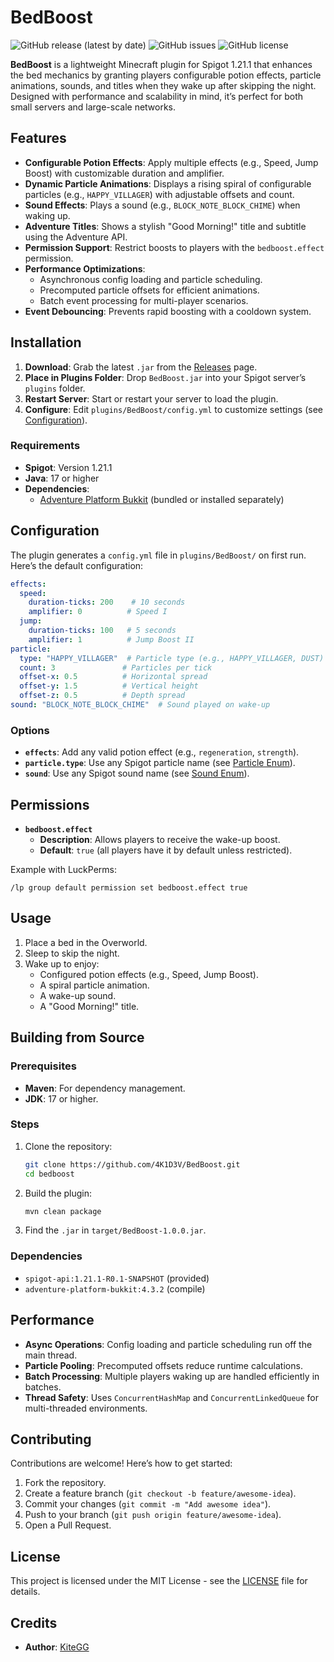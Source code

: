 # BedBoost

![GitHub release (latest by date)](https://img.shields.io/github/v/release/4K1D3V/bedboost?color=green)
![GitHub issues](https://img.shields.io/github/issues/4K1D3V/bedboost)
![GitHub license](https://img.shields.io/github/license/4K1D3V/bedboost)

**BedBoost** is a lightweight Minecraft plugin for Spigot 1.21.1 that enhances the bed mechanics by granting players configurable potion effects, particle animations, sounds, and titles when they wake up after skipping the night. Designed with performance and scalability in mind, it’s perfect for both small servers and large-scale networks.

## Features

- **Configurable Potion Effects**: Apply multiple effects (e.g., Speed, Jump Boost) with customizable duration and amplifier.
- **Dynamic Particle Animations**: Displays a rising spiral of configurable particles (e.g., `HAPPY_VILLAGER`) with adjustable offsets and count.
- **Sound Effects**: Plays a sound (e.g., `BLOCK_NOTE_BLOCK_CHIME`) when waking up.
- **Adventure Titles**: Shows a stylish "Good Morning!" title and subtitle using the Adventure API.
- **Permission Support**: Restrict boosts to players with the `bedboost.effect` permission.
- **Performance Optimizations**:
    - Asynchronous config loading and particle scheduling.
    - Precomputed particle offsets for efficient animations.
    - Batch event processing for multi-player scenarios.
- **Event Debouncing**: Prevents rapid boosting with a cooldown system.

## Installation

1. **Download**: Grab the latest `.jar` from the [Releases](https://github.com/4K1D3V/BedBoost/releases) page.
2. **Place in Plugins Folder**: Drop `BedBoost.jar` into your Spigot server’s `plugins` folder.
3. **Restart Server**: Start or restart your server to load the plugin.
4. **Configure**: Edit `plugins/BedBoost/config.yml` to customize settings (see [Configuration](#configuration)).

### Requirements
- **Spigot**: Version 1.21.1
- **Java**: 17 or higher
- **Dependencies**:
    - [Adventure Platform Bukkit](https://mvnrepository.com/artifact/net.kyori/adventure-platform-bukkit) (bundled or installed separately)

## Configuration

The plugin generates a `config.yml` file in `plugins/BedBoost/` on first run. Here’s the default configuration:

```yaml
effects:
  speed:
    duration-ticks: 200    # 10 seconds
    amplifier: 0          # Speed I
  jump:
    duration-ticks: 100   # 5 seconds
    amplifier: 1          # Jump Boost II
particle:
  type: "HAPPY_VILLAGER"  # Particle type (e.g., HAPPY_VILLAGER, DUST)
  count: 3               # Particles per tick
  offset-x: 0.5          # Horizontal spread
  offset-y: 1.5          # Vertical height
  offset-z: 0.5          # Depth spread
sound: "BLOCK_NOTE_BLOCK_CHIME"  # Sound played on wake-up
```

### Options
- **`effects`**: Add any valid potion effect (e.g., `regeneration`, `strength`).
- **`particle.type`**: Use any Spigot particle name (see [Particle Enum](https://hub.spigotmc.org/javadocs/spigot/org/bukkit/Particle.html)).
- **`sound`**: Use any Spigot sound name (see [Sound Enum](https://hub.spigotmc.org/javadocs/spigot/org/bukkit/Sound.html)).

## Permissions

- **`bedboost.effect`**
    - **Description**: Allows players to receive the wake-up boost.
    - **Default**: `true` (all players have it by default unless restricted).

Example with LuckPerms:
```
/lp group default permission set bedboost.effect true
```

## Usage

1. Place a bed in the Overworld.
2. Sleep to skip the night.
3. Wake up to enjoy:
    - Configured potion effects (e.g., Speed, Jump Boost).
    - A spiral particle animation.
    - A wake-up sound.
    - A "Good Morning!" title.

## Building from Source

### Prerequisites
- **Maven**: For dependency management.
- **JDK**: 17 or higher.

### Steps
1. Clone the repository:
   ```bash
   git clone https://github.com/4K1D3V/BedBoost.git
   cd bedboost
   ```
2. Build the plugin:
   ```bash
   mvn clean package
   ```
3. Find the `.jar` in `target/BedBoost-1.0.0.jar`.

### Dependencies
- `spigot-api:1.21.1-R0.1-SNAPSHOT` (provided)
- `adventure-platform-bukkit:4.3.2` (compile)

## Performance

- **Async Operations**: Config loading and particle scheduling run off the main thread.
- **Particle Pooling**: Precomputed offsets reduce runtime calculations.
- **Batch Processing**: Multiple players waking up are handled efficiently in batches.
- **Thread Safety**: Uses `ConcurrentHashMap` and `ConcurrentLinkedQueue` for multi-threaded environments.

## Contributing

Contributions are welcome! Here’s how to get started:

1. Fork the repository.
2. Create a feature branch (`git checkout -b feature/awesome-idea`).
3. Commit your changes (`git commit -m "Add awesome idea"`).
4. Push to your branch (`git push origin feature/awesome-idea`).
5. Open a Pull Request.

## License

This project is licensed under the MIT License - see the [LICENSE](LICENSE) file for details.

## Credits

- **Author**: [KiteGG](https://github.com/4K1D3V)